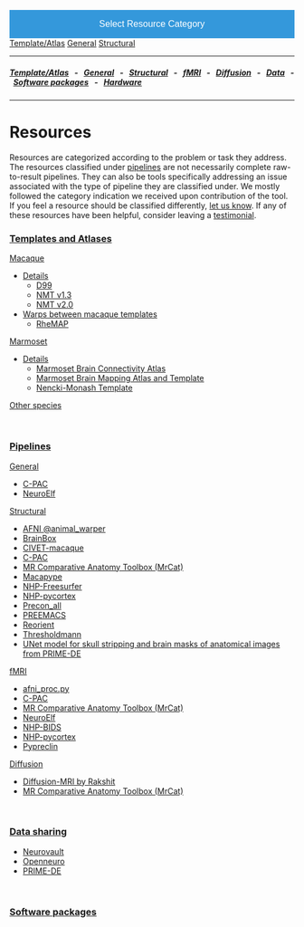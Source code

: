<head><meta name="viewport" content="width=device-width, initial-scale=1">
<style>
.dropbtn {
  background-color: #3498DB; color: white; padding: 16px; font-size: 16px;
  border: none; cursor: pointer; width: 100%;
}

.dropbtn:hover, .dropbtn:focus {
  background-color: #2980B9;
}

.dropdown {
  position: relative; display: inline-block;
}

.dropdown-content {
  display: none; position: absolute;
  background-color: #f1f1f1;
  min-width: 100%; overflow: auto;
  box-shadow: 0px 8px 16px 0px rgba(0,0,0,0.2);
  z-index: 1; text-align: center;
}

.dropdown-content a {
  color: black; padding: 12px 16px; text-decoration: none; display: block;
}

.dropdown a:hover {background-color: #ddd;}
.show {display: block;}
</style></head>


<div class="dropdown">
  <button onclick="myFunction()" class="dropbtn">Select Resource Category</button>
  <div id="myDropdown" class="dropdown-content">
    <a href="templates_and_atlases">Template/Atlas</a>
    <a href="pipelines_general">General</a>
    <a href="pipelines_structural">Structural</a>
  </div>
</div>

<script>
/* When the user clicks on the button, 
toggle between hiding and showing the dropdown content */
function myFunction() {
  document.getElementById("myDropdown").classList.toggle("show");
}

// Close the dropdown if the user clicks outside of it
window.onclick = function(event) {
  if (!event.target.matches('.dropbtn')) {
    var dropdowns = document.getElementsByClassName("dropdown-content");
    var i;
    for (i = 0; i < dropdowns.length; i++) {
      var openDropdown = dropdowns[i];
      if (openDropdown.classList.contains('show')) {
        openDropdown.classList.remove('show');
      }
    }
  }
}
</script>




---

##### [Template/Atlas](templates_and_atlases.md) &nbsp;  - &nbsp;  [General](pipelines_general.md) &nbsp;  - &nbsp;  [Structural](pipelines_structural.md) &nbsp;  - &nbsp;  [fMRI](pipelines_fmri.md) &nbsp;  - &nbsp;  [Diffusion](pipelines_diffusion.md) &nbsp;  - &nbsp;  [Data](data_sharing.md) &nbsp;  - &nbsp; [Software packages](software_packages.md)  &nbsp;  - &nbsp; [Hardware](hardware.md)          
---    

# Resources      

Resources are categorized according to the problem or task they address. The resources classified under [pipelines](pipelines.md) are not necessarily complete raw-to-result pipelines. They can also be tools specifically addressing an issue associated with the type of pipeline they are classified under. We mostly followed the category indication we received upon contribution of the tool. If you feel a resource should be classified differently, [let us know](https://github.com/PRIME-RE/prime-re.github.io/issues/new?assignees=&labels=Contact&template=contact.md&title=[Contact]:%C2%A0%3Ctopic%3E). If any of these resources have been helpful, consider leaving a [testimonial](testimonials.md).


### **[Templates and Atlases](templates_and_atlases.md)**
[Macaque](templates_and_atlases.md#macaque_atlases)
- [Details](templates_and_atlases_macaque.md)      
  - [D99](templates_and_atlases_macaque.md#D99)     
  - [NMT v1.3](templates_and_atlases_macaque.md#NMTv1.3)       
  - [NMT v2.0](templates_and_atlases_macaque.md#NMTv2.0)       
- [Warps between macaque templates](templates_and_atlases.md#macaque_warps)     
  - [RheMAP](templates_and_atlases/rhemap.md)    
  
[Marmoset](templates_and_atlases.md#marmoset_atlases)       
- [Details](templates_and_atlases_marmoset.md)    
  - [Marmoset Brain Connectivity Atlas](templates_and_atlases_marmoset.md#marmoset-brain-connectivity-atlas)        
  - [Marmoset Brain Mapping Atlas and Template](templates_and_atlases_marmoset.md#marmoset-brain-mapping-atlas-and-template)        
  - [Nencki-Monash Template](templates_and_atlases_marmoset.md#nencki-monash-template)

[Other species](templates_and_atlases.md#other_atlases)    

<br>

### **[Pipelines](pipelines.md)**
[General](pipelines_general.md)  
- [C-PAC](pipelines_general.md#c-pac-the-configurable-pipeline-for-the-analysis-of-connectomes) 
- [NeuroElf](pipelines_general.md#neuroelf)   

[Structural](pipelines_structural.md)            
- [AFNI @animal_warper](pipelines_structural.md#afni-animal_warper)   
- [BrainBox](pipelines_structural.md#brainbox)    
- [CIVET-macaque](pipelines_structural.md#civet-macaque)     
- [C-PAC](pipelines_structural.md#c-pac-the-configurable-pipeline-for-the-analysis-of-connectomes) 
- [MR Comparative Anatomy Toolbox (MrCat)](pipelines_structural.md#mr-comparative-anatomy-toolbox-mrcat)
- [Macapype](pipelines_structural.md#macapype)    
- [NHP-Freesurfer](pipelines_structural.md#nhp-freesurfer)     
- [NHP-pycortex](pipelines_structural.md#nhp-pycortex)  
- [Precon_all](pipelines_structural.md#precon_all)
- [PREEMACS](pipelines_structural.md#preemacs)
- [Reorient](pipelines_structural.md#reorient)
- [Thresholdmann](pipelines_structural.md#thresholdmann)     
- [UNet model for skull stripping and brain masks of anatomical images from PRIME-DE](pipelines_structural.md#unet-model-for-skull-stripping-and-brain-masks-of-anatomical-images-from-prime-de)     

[fMRI](pipelines_fmri.md)
- [afni_proc.py](pipelines_fmri.md#afni_procpy)   
- [C-PAC](pipelines_fmri.md#c-pac-the-configurable-pipeline-for-the-analysis-of-connectomes) 
- [MR Comparative Anatomy Toolbox (MrCat)](pipelines_fmri.md#mr-comparative-anatomy-toolbox-mrcat)
- [NeuroElf](pipelines_general.md#neuroelf)     
- [NHP-BIDS](pipelines_fmri.md#nhp-bids)
- [NHP-pycortex](pipelines_fmri.md#nhp-pycortex)
- [Pypreclin](pipelines_fmri.md#pypreclin)     

[Diffusion](pipelines_diffusion.md)
- [Diffusion-MRI by Rakshit](pipelines_diffusion.md#diffusion-mri-by-rakshit) 
- [MR Comparative Anatomy Toolbox (MrCat)](pipelines_diffusion.md#mr-comparative-anatomy-toolbox-mrcat)

<br>

### **[Data sharing](data_sharing.md)**       
- [Neurovault](data_sharing.md#neurovault) 
- [Openneuro](data_sharing.md#openneuro)     
- [PRIME-DE](data_sharing.md#prime-de)       

<br>

### **[Software packages](software_packages.md)**
